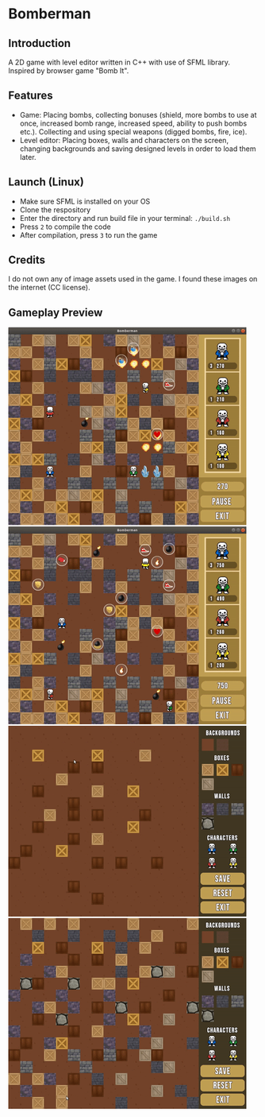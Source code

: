 # Bomberman

## Introduction

A 2D game with level editor written in C++ with use of SFML library. Inspired by browser game "Bomb It".

## Features

- Game:
Placing bombs, collecting bonuses (shield, more bombs to use at once, increased bomb range, increased speed, ability to push bombs etc.). Collecting and using special weapons (digged bombs, fire, ice).
- Level editor: 
Placing boxes, walls and characters on the screen, changing backgrounds and saving designed levels in order to load them later.

## Launch (Linux)

- Make sure SFML is installed on your OS
- Clone the respository
- Enter the directory and run build file in your terminal: `./build.sh`
- Press `2` to compile the code
- After compilation, press `3` to run the game

## Credits

I do not own any of image assets used in the game. I found these images on the internet (CC license).

## Gameplay Preview

![Gameplay 1](demo_gifs/gameplay_1.gif) ![Gameplay 2](demo_gifs/gameplay_2.gif)
![Level Editor 1](demo_gifs/editor_1.gif) ![Level Editor 2](demo_gifs/editor_2.gif)
